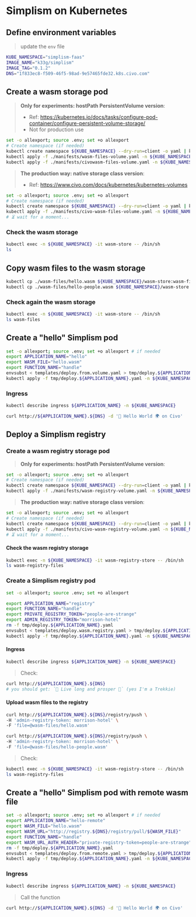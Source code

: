 # Simplism on Kubernetes

## Define environment variables

> update the `env` file

```bash
KUBE_NAMESPACE="simplism-faas"
IMAGE_NAME="k33g/simplism"
IMAGE_TAG="0.1.2"
DNS="1f833ec8-f509-46f5-98ad-9e57465fde32.k8s.civo.com"
```

## Create a wasm storage pod

> **Only for experiments: hostPath PersistentVolume version**:
> - Ref: https://kubernetes.io/docs/tasks/configure-pod-container/configure-persistent-volume-storage/
> - Not for production use
```bash
set -o allexport; source .env; set +o allexport
# Create namespace (if needed)
kubectl create namespace ${KUBE_NAMESPACE} --dry-run=client -o yaml | kubectl apply -f -
kubectl apply -f ./manifests/wasm-files-volume.yaml -n ${KUBE_NAMESPACE}
kubectl apply -f ./manifests/civowasm-files-volume.yaml -n ${KUBE_NAMESPACE}
```

>  **The production way: native storage class version**:
> - Ref: https://www.civo.com/docs/kubernetes/kubernetes-volumes
```bash
set -o allexport; source .env; set +o allexport
# Create namespace (if needed)
kubectl create namespace ${KUBE_NAMESPACE} --dry-run=client -o yaml | kubectl apply -f -
kubectl apply -f ./manifests/civo-wasm-files-volume.yaml -n ${KUBE_NAMESPACE}
# ⏳ wait for a moment...
```

### Check the wasm storage

```bash
kubectl exec -n ${KUBE_NAMESPACE} -it wasm-store -- /bin/sh
ls
```

## Copy wasm files to the wasm storage

```bash
kubectl cp ./wasm-files/hello.wasm ${KUBE_NAMESPACE}/wasm-store:wasm-files/hello.wasm
kubectl cp ./wasm-files/hello-people.wasm ${KUBE_NAMESPACE}/wasm-store:wasm-files/hello-people.wasm
```

### Check again the wasm storage

```bash
kubectl exec -n ${KUBE_NAMESPACE} -it wasm-store -- /bin/sh
ls wasm-files
```

## Create a "hello" Simplism pod

```bash
set -o allexport; source .env; set +o allexport # if needed
export APPLICATION_NAME="hello" 
export WASM_FILE="hello.wasm" 
export FUNCTION_NAME="handle"
envsubst < templates/deploy.from.volume.yaml > tmp/deploy.${APPLICATION_NAME}.yaml
kubectl apply -f tmp/deploy.${APPLICATION_NAME}.yaml -n ${KUBE_NAMESPACE}
```

### Ingress

```bash
kubectl describe ingress ${APPLICATION_NAME} -n ${KUBE_NAMESPACE}
```

```bash
curl http://${APPLICATION_NAME}.${DNS} -d '👋 Hello World 🌍 on Civo'
```

## Deploy a Simplism registry

### Create a wasm registry storage pod

> **Only for experiments: hostPath PersistentVolume version**:
```bash
set -o allexport; source .env; set +o allexport
# Create namespace (if needed)
kubectl create namespace ${KUBE_NAMESPACE} --dry-run=client -o yaml | kubectl apply -f -
kubectl apply -f ./manifests/wasm-registry-volume.yaml -n ${KUBE_NAMESPACE}
```

>  **The production way: native storage class version**:
```bash
set -o allexport; source .env; set +o allexport
# Create namespace (if needed)
kubectl create namespace ${KUBE_NAMESPACE} --dry-run=client -o yaml | kubectl apply -f -
kubectl apply -f ./manifests/civo-wasm-registry-volume.yaml -n ${KUBE_NAMESPACE}
# ⏳ wait for a moment...
```

#### Check the wasm registry storage

```bash
kubectl exec -n ${KUBE_NAMESPACE} -it wasm-registry-store -- /bin/sh
ls wasm-registry-files
```

### Create a Simplism registry pod

```bash
set -o allexport; source .env; set +o allexport

export APPLICATION_NAME="registry" 
export FUNCTION_NAME="handle"
export PRIVATE_REGISTRY_TOKEN="people-are-strange"
export ADMIN_REGISTRY_TOKEN="morrison-hotel"
rm -f tmp/deploy.${APPLICATION_NAME}.yaml
envsubst < templates/deploy.wasm.registry.yaml > tmp/deploy.${APPLICATION_NAME}.yaml
kubectl apply -f tmp/deploy.${APPLICATION_NAME}.yaml -n ${KUBE_NAMESPACE}
```

#### Ingress

```bash
kubectl describe ingress ${APPLICATION_NAME} -n ${KUBE_NAMESPACE}
```

> Check:
```bash
curl http://${APPLICATION_NAME}.${DNS}
# you should get: `🖖 Live long and prosper 🤗` (yes I'm a Trekkie)
```

#### Upload wasm files to the registry

```bash
curl http://${APPLICATION_NAME}.${DNS}/registry/push \
-H 'admin-registry-token: morrison-hotel' \
-F 'file=@wasm-files/hello.wasm'

curl http://${APPLICATION_NAME}.${DNS}/registry/push \
-H 'admin-registry-token: morrison-hotel' \
-F 'file=@wasm-files/hello-people.wasm'
```

> Check:
```bash
kubectl exec -n ${KUBE_NAMESPACE} -it wasm-registry-store -- /bin/sh
ls wasm-registry-files
```

## Create a "hello" Simplism pod with remote wasm file

```bash
set -o allexport; source .env; set +o allexport # if needed
export APPLICATION_NAME="hello-remote" 
export WASM_FILE="hello.wasm" 
export WASM_URL="http://registry.${DNS}/registry/pull/${WASM_FILE}"
export FUNCTION_NAME="handle"
export WASM_URL_AUTH_HEADER="private-registry-token=people-are-strange"
rm -f tmp/deploy.${APPLICATION_NAME}.yaml
envsubst < templates/deploy.from.remote.yaml > tmp/deploy.${APPLICATION_NAME}.yaml
kubectl apply -f tmp/deploy.${APPLICATION_NAME}.yaml -n ${KUBE_NAMESPACE}
```

### Ingress

```bash
kubectl describe ingress ${APPLICATION_NAME} -n ${KUBE_NAMESPACE}
```

> Call the function
```bash
curl http://${APPLICATION_NAME}.${DNS} -d '👋 Hello World 🌍 on Civo'
```
